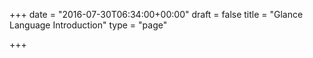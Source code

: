 +++
date = "2016-07-30T06:34:00+00:00"
draft = false
title = "Glance Language Introduction"
type = "page"

+++

